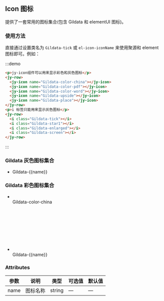 ## Icon 图标

提供了一套常用的图标集合(包含 Gildata 和 elementUI 图标)。

### 使用方法

直接通过设置类名为 `Gildata-tick` 或 `el-icon-iconName` 来使用聚源和 element 图标即可。例如：

:::demo

```html
<p>jy-icon组件可以用来显示彩色和灰色图标</p>
<jy-row>
  <jy-icon name="Gildata-color-china"></jy-icon>
  <jy-icon name="Gildata-color-pdf"></jy-icon>
  <jy-icon name="Gildata-color-word"></jy-icon>
  <jy-icon name="Gildata-upside"></jy-icon>
  <jy-icon name="Gildata-place"></jy-icon>
</jy-row>
<p>i 标签只能用来显示灰色图标</p>
<jy-row>
  <i class="Gildata-tick"></i>
  <i class="Gildata-star1"></i>
  <i class="Gildata-enlarged"></i>
  <i class="Gildata-screen"></i>
</jy-row>
```

:::

### Gildata 灰色图标集合

<ul class="icon-list jy-icon-list">
  <li v-for="name in $GlIcon" :key="name">
    <span>
      <i :class="'Gildata-' + name"></i>
      <span class="icon-name">Gildata-{{name}}</span>
    </span>
  </li>
</ul>

### Gildata 彩色图标集合

<ul class="icon-list jy-icon-list">
  <li key="Gildata-color-china">
    <span>
      <jy-icon name="Gildata-color-china"></jy-icon>
      <br>
      <span class="icon-name">Gildata-color-china</span>
    </span>
  </li>
  <li v-for="name in $GlColorIcon" :key="name">
    <span>
      <svg class="icon svg-icon" aria-hidden="true">
        <use :xlink:href="'#Gildata-' + name"></use>
      </svg>
      <br>
      <span class="icon-name">Gildata-{{name}}</span>
    </span>
  </li>
</ul>

### Attributes

| 参数 | 说明     | 类型   | 可选值 | 默认值 |
| ---- | -------- | ------ | ------ | ------ |
| name | 图标名称 | string | —      | —      |
